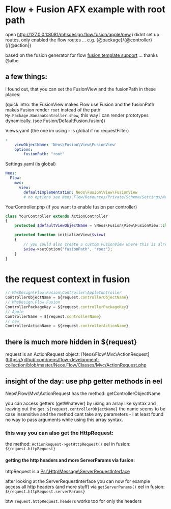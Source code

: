 # Flow + Fusion AFX example with root path

open http://127.0.0.1:8081/mhsdesign.flow.fusion/apple/new
i didnt set up routes, only enabled the flow routes ... e.g. {@package}/{@controller}(/{@action})

based on the fusion generator for flow [fusion template support](https://github.com/neos/flow-development-collection/pull/2365) ... thanks @albe


## a few things:

i found out, that you can set the FusionView and the fusionPath in these places:

(quick intro: the FusionView makes Flow use Fusion and the fusionPath makes Fusion render `root` instead of the path `My.Package.BananaController.show`, this way i can render prototypes dynamically. (see Fusion/DefaultFusion.fusion))

Views.yaml (the one im using - is global if no requestFilter)
```yaml
-
    viewObjectName: 'Neos\Fusion\View\FusionView'
    options:
        fusionPath: "root"

```

Settings.yaml (is global)
```yaml
Neos:
  Flow:
    mvc:
      view:
        defaultImplementation: Neos\Fusion\View\FusionView
        # no options see Neos.Flow/Resources/Private/Schema/Settings/Neos.Flow.mvc.schema.yaml
```

YourController.php (if you want to enable fusion per controller)
```php
class YourController extends ActionController
{
    protected $defaultViewObjectName = \Neos\Fusion\View\FusionView::class;

    protected function initializeView($view)
    {
        // you could also create a custom FusionView where this is already set:
        $view->setOption("fusionPath", "root");
    }
}

```


# the request context in fusion

```jsx
// MhsDesign\Flow\Fusion\Controller\AppleController
ControllerObjectName = ${request.controllerObjectName}
// MhsDesign.Flow.Fusion
ControllerPackageKey = ${request.controllerPackageKey}
// Apple
ControllerName = ${request.controllerName}
// new
ControllerActionName = ${request.controllerActionName}
```

## there is much more hidden in ${request}
request is an ActionRequest object: [Neos\Flow\Mvc\ActionRequest](https://github.com/neos/flow-development-collection/blob/master/Neos.Flow/Classes/Mvc/ActionRequest.php

## insight of the day: use php getter methods in eel
Neos\Flow\Mvc\ActionRequest has the method: getControllerObjectName

you can access getters (getWhatever) by using an array like syntax and leaving out the `get`:
`${request.controllerObjectName}`
the name seems to be case insensitive and the method cant take any parameters - i at least found no way to pass arguments while using this array syntax.

### this way you can also get the HttpRequest:
the method: `ActionRequest->getHttpRequest()`
eel in fusion: `${request.httpRequest}`

#### getting the http headers and more ServerParams via fusion:
httpRequest is a [Psr\Http\Message\ServerRequestInterface](https://github.com/php-fig/http-message/blob/master/src/ServerRequestInterface.php)

after looking at the ServerRequestInterface you can now for example access all http headers (and more stuff) via `getServerParams()`
eel in fusion: `${request.httpRequest.serverParams}`

btw `request.httpRequest.headers` works too for only the headers
